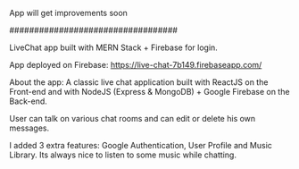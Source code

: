 App will get improvements soon

################################## 

LiveChat app built with MERN Stack + Firebase for login.

App deployed on Firebase:  https://live-chat-7b149.firebaseapp.com/

About the app:
A classic live chat application built with ReactJS on the Front-end and with NodeJS (Express & MongoDB) + Google Firebase on the Back-end.

User can talk on various chat rooms and can edit or delete his own messages.

I added 3 extra features: Google Authentication,  User Profile and Music Library. 
Its always nice to listen to some music while chatting.

